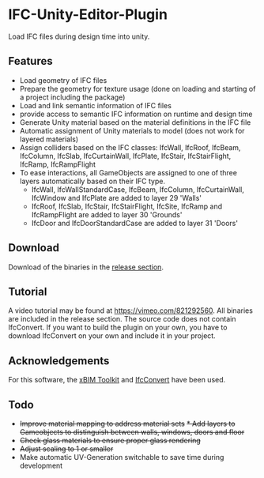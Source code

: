 # IFC-Unity-Editor-Plugin
Load IFC files during design time into unity.

## Features
* Load geometry of IFC files
* Prepare the geometry for texture usage (done on loading and starting of a project including the package)
* Load and link semantic information of IFC files
* provide access to semantic IFC information on runtime and design time
* Generate Unity material based on the material definitions in the IFC file
* Automatic assignment of Unity materials to model (does not work for layered materials)
* Assign colliders based on the IFC classes: IfcWall, IfcRoof, IfcBeam, IfcColumn, IfcSlab, IfcCurtainWall, IfcPlate, IfcStair, IfcStairFlight, IfcRamp, IfcRampFlight
* To ease interactions, all GameObjects are assigned to one of three layers automatically based on their IFC type.
	* IfcWall, IfcWallStandardCase, IfcBeam, IfcColumn, IfcCurtainWall, IfcWindow and IfcPlate are added to layer 29 'Walls'
	* IfcRoof, IfcSlab, IfcStair, IfcStairFlight, IfcSite, IfcRamp and IfcRampFlight are added to layer 30 'Grounds'
	* IfcDoor and IfcDoorStandardCase are added to layer 31 'Doors'

## Download
Download of the binaries in the [release section](https://github.com/Chair-Intelligent-Technical-Design/IFC-Unity-Editor-Plugin/releases).

## Tutorial
A video tutorial may be found at https://vimeo.com/821292560. All binaries are included in the release section. The source code does not contain IfcConvert. If you want to build the plugin on your own, you have to download IfcConvert on your own and include it in your project.

## Acknowledgements
For this software, the [xBIM Toolkit](https://xbim.net/open-toolkit/) and [IfcConvert](https://github.com/IfcOpenShell/IfcOpenShell) have been used.

## Todo
* ~~Improve material mapping to address material sets~~
~~* Add layers to Gameobjects to distinguish between walls, windows, doors and floor~~
* ~~Check glass materials to ensure proper glass rendering~~
* ~~Adjust scaling to 1 or smaller~~
* Make automatic UV-Generation switchable to save time during development
